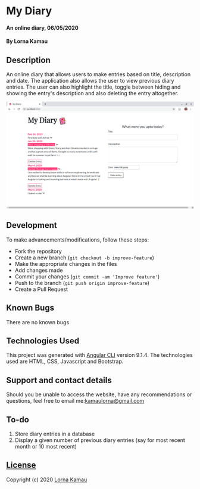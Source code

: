 # My Diary
#### An online diary, 06/05/2020
#### By Lorna Kamau

## Description
An online diary that allows users to make entries based on title, description and date. The application also allows the user to view previous diary entries. The user can also highlight the title, toggle between hiding and showing the entry's description and also deleting the entry altogether.

![landing](src/assets/images/landing.png)

## Development
To make advancements/modifications, follow these steps:

- Fork the repository
- Create a new branch (`git checkout -b improve-feature`)
- Make the appropriate changes in the files
- Add changes made
- Commit your changes (`git commit -am 'Improve feature'`)
- Push to the branch (`git push origin improve-feature`)
- Create a Pull Request 

## Known Bugs

There are no known bugs

## Technologies Used

This project was generated with [Angular CLI](https://github.com/angular/angular-cli) version 9.1.4.
The technologies used are HTML, CSS, Javascript and Bootstrap.

## Support and contact details

Should you be unable to access the website, have any recommendations or questions, feel free to email me:[kamaulorna@gmail.com](mailto:kamaulorna@gmail.com)

## To-do
1. Store diary entries in a database
2. Display a given number of previous diary entries (say for most recent month or 10 most recent)

## [License](https://github.com/lornakamau/diary/blob/master/LICENSE.md)

Copyright (c) 2020 [Lorna Kamau](https://github.com/lornakamau)  